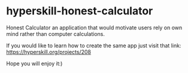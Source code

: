 # hyperskill-honest-calculator

Honest Calculator an application that would motivate users rely on own mind rather than computer calculations.

If you would like to learn how to create the same app just visit that link: https://hyperskill.org/projects/208

Hope you will enjoy it:)
